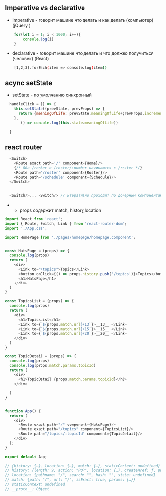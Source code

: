 ## Imperative vs declarative

* Imperative - говорит машине что делать и как  делать (компьютер) (jQuery )
```javascript
    for(let i = 1; i < 1000; i++){
        console.log(i)
    }
```


* declarative - говорит машине что делать и что должно получиться (человек) (React)
```bash
    [1,2,3].forEach(item => console.log(item))
```



## acync setState

* setState -  по умолчанию синхронный
```javascript
  handleClick = () => {
    this.setState((prevState, prevProps) => {
      return {meaningOfLife: prevState.meaningOfLife+prevProps.increment}
    },
       () => console.log(this.state.meaningOfLife))
    
  }
```


## react router

```javascript
  <Switch>
    <Route exact path='/' component={Home}/>
    {/* Оба /roster и /roster/:number начинаются с /roster */}
    <Route path='/roster' component={Roster}/>
    <Route path='/schedule' component={Schedule}/>
  </Switch>

  
  <Switch/>... <Switch/> // итеративно проходит по дочерним компонентам и рендерит только первый который подходит под location.pathname.
```

* - props содержит match, history,location
```javascript
import React from 'react';
import { Route, Switch, Link } from 'react-router-dom';
import './App.css';

import HomePage from './pages/homepage/homepage.component';


const HatsPage = (props) => {
  console.log(props)
  return (
    <div>
      <Link to="/topics">Topics</Link>
      <button onClick={() => props.history.push('/topics')}>Topics</button>
      <h1>HatsPage</h1>
    </div>
  )
}

const TopicsList = (props) => {
  console.log(props)
  return (
    <div>
      <h1>TopicsList</h1>
      <Link to={`${props.match.url}/13`}>__13__ </Link>
      <Link to={`${props.match.url}/15`}>__15__ </Link>
      <Link to={`${props.match.url}/20`}>__20__ </Link>
    </div>
  )
}

const TopicDetail = (props) => {
  console.log(props)
  console.log(props.match.params.topicId)
  return (
    <div>
      <h1>TopicDetail {props.match.params.topicId}</h1>
    </div>

  )
}


function App() {
  return (
    <div>
      <Route exact path="/" component={HatsPage}/>
      <Route exact path="/topics" component={TopicsList}/>
      <Route path="/topics/:topicId" component={TopicDetail}/>
    </div>
  );
}

export default App;

// {history: {…}, location: {…}, match: {…}, staticContext: undefined}
// history: {length: 9, action: "POP", location: {…}, createHref: ƒ, push: ƒ, …}
// location: {pathname: "/", search: "", hash: "", state: undefined}
// match: {path: "/", url: "/", isExact: true, params: {…}}
// staticContext: undefined
// __proto__: Object
```

